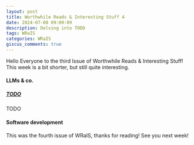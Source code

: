 ```yaml
---
layout: post
title: Worthwhile Reads & Interesting Stuff 4
date: 2024-07-08 09:09:09
description: Delving into TODO
tags: WRaIS
categories: WRaIS
giscus_comments: true
---
```


Hello Everyone to the third Issue of Worthwhile Reads & Interesting Stuff! This week is a bit shorter, but still quite interesting.


#### LLMs & co.

##### [TODO](https://janke.im/blog/)
TODO


#### Software development


This was the fourth issue of WRaIS, thanks for reading!
See you next week!
